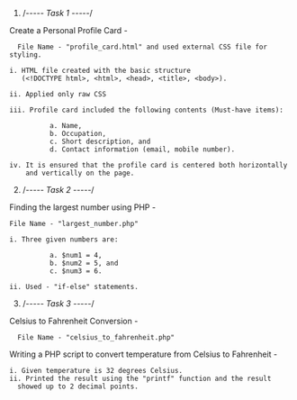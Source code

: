 1. /*----- Task 1 -----*/
   
Create a Personal Profile Card -

      File Name - "profile_card.html" and used external CSS file for styling.

    i. HTML file created with the basic structure 
       (<!DOCTYPE html>, <html>, <head>, <title>, <body>).
    
    ii. Applied only raw CSS
 
    iii. Profile card included the following contents (Must-have items):
 
              a. Name,
              b. Occupation,
              c. Short description, and
              d. Contact information (email, mobile number).
 
    iv. It is ensured that the profile card is centered both horizontally 
        and vertically on the page.

2. /*----- Task 2 -----*/

 Finding the largest number using PHP -

    File Name - "largest_number.php"

    i. Three given numbers are:
              
              a. $num1 = 4,
              b. $num2 = 5, and
              c. $num3 = 6.
 
    ii. Used - "if-else" statements.

3. /*----- Task 3 -----*/

 Celsius to Fahrenheit Conversion -

      File Name - "celsius_to_fahrenheit.php"

Writing a PHP script to convert temperature from Celsius to Fahrenheit -
         
    i. Given temperature is 32 degrees Celsius.
    ii. Printed the result using the "printf" function and the result 
      showed up to 2 decimal points.



